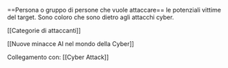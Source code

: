 ==Persona o gruppo di persone che vuole attaccare== le potenziali vittime del target. Sono coloro che sono dietro agli attacchi cyber.

[[Categorie di attaccanti]]

[[Nuove minacce AI nel mondo della Cyber]]

Collegamento con: [[Cyber Attack]]